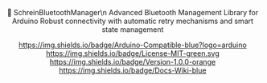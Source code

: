 <div align="center">
🔵 SchreinBluetoothManager\n
Advanced Bluetooth Management Library for Arduino
Robust connectivity with automatic retry mechanisms and smart state management

https://img.shields.io/badge/Arduino-Compatible-blue?logo=arduino
https://img.shields.io/badge/License-MIT-green.svg
https://img.shields.io/badge/Version-1.0.0-orange
https://img.shields.io/badge/Docs-Wiki-blue

</div>
